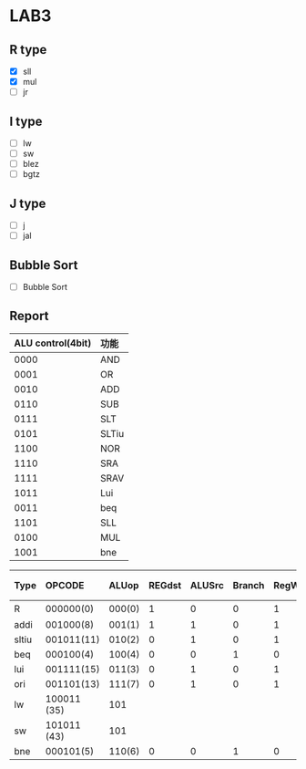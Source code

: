 # LAB3

## R type
- [x] sll
- [x] mul
- [ ] jr

## I type
- [ ] lw
- [ ] sw
- [ ] blez
- [ ] bgtz

## J type
- [ ] j
- [ ] jal

## Bubble Sort
- [ ] Bubble Sort

## Report


| ALU control(4bit) | 功能  |
|:----------------- |:----- |
| 0000              | AND   |
| 0001              | OR    |
| 0010              | ADD   |
| 0110              | SUB   |
| 0111              | SLT   |
| 0101              | SLTiu |
| 1100              | NOR   |
| 1110              | SRA   |
| 1111              | SRAV  |
| 1011              | Lui   |
| 0011              | beq   |
| 1101              | SLL   |
| 0100              | MUL   |
| 1001              | bne   |



| Type  | OPCODE      | ALUop  | REGdst | ALUSrc | Branch | RegWrite | 對應ALU_ctl |
|:----- |:----------- |:------ | ------ |:------ |:------ |:-------- | ----------- |
| R     | 000000(0)   | 000(0) | 1      | 0      | 0      | 1        | 各func      |
| addi  | 001000(8)   | 001(1) | 1      | 1      | 0      | 1        | ADD:0010    |
| sltiu | 001011(11)  | 010(2) | 0      | 1      | 0      | 1        | SLTiu:0101  |
| beq   | 000100(4)   | 100(4) | 0      | 0      | 1      | 0        | BEQ:0011    |
| lui   | 001111(15)  | 011(3) | 0      | 1      | 0      | 1        | LUi:1011    |
| ori   | 001101(13)  | 111(7) | 0      | 1      | 0      | 1        | OR:0001     |
| lw    | 100011 (35) | 101    |        |        |        |          |             |
| sw    | 101011 (43) | 101    |        |        |        |          |             |
| bne   | 000101(5)   | 110(6) | 0      | 0      | 1      | 0        | BNE:1001    |

